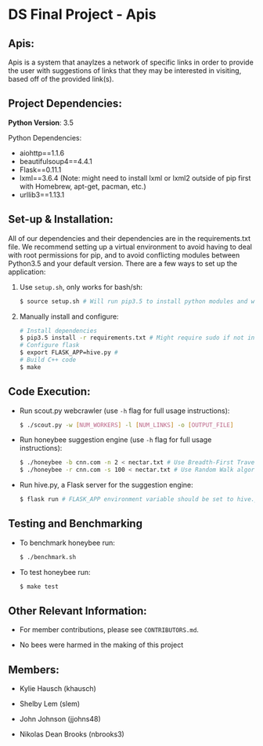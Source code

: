 DS Final Project - Apis
=======================

Apis:
-----

Apis is a system that anaylzes a network of specific links in order to provide the user with suggestions of links that they may be interested in visiting, based off of the provided link(s).

Project Dependencies:
---------------------
**Python Version**: 3.5

Python Dependencies:
- aiohttp==1.1.6
- beautifulsoup4==4.4.1
- Flask==0.11.1
- lxml==3.6.4 (Note: might need to install lxml or lxml2 outside of pip first with Homebrew, apt-get, pacman, etc.)
- urllib3==1.13.1

Set-up & Installation:
----------------------
All of our dependencies and their dependencies are in the requirements.txt file.
We recommend setting up a virtual environment to avoid having to deal with root
permissions for pip, and to avoid conflicting modules between Python3.5 and your
default version. There are a few ways to set up the application:

1. Use `setup.sh`, only works for bash/sh:
    ```bash
    $ source setup.sh # Will run pip3.5 to install python modules and will set necessary environment variables, as well as build C++ code
    ```

2. Manually install and configure:
    ```bash
    # Install dependencies
    $ pip3.5 install -r requirements.txt # Might require sudo if not in virtualenv
    # Configure flask
    $ export FLASK_APP=hive.py #
    # Build C++ code
    $ make
    ```
    
Code Execution:
---------------
- Run scout.py webcrawler (use `-h` flag for full usage instructions):
    ```bash
    $ ./scout.py -w [NUM_WORKERS] -l [NUM_LINKS] -o [OUTPUT_FILE]
    ```

- Run honeybee suggestion engine (use `-h` flag for full usage instructions):

    ```bash
    $ ./honeybee -b cnn.com -n 2 < nectar.txt # Use Breadth-First Traversal algorithm
    $ ./honeybee -r cnn.com -s 100 < nectar.txt # Use Random Walk algorithm
    ```
    

- Run hive.py, a Flask server for the suggestion engine:

    ```bash
    $ flask run # FLASK_APP environment variable should be set to hive.py if setup correctly above
    ```

Testing and Benchmarking
------------------------
- To benchmark honeybee run:

    ```bash
    $ ./benchmark.sh
    ```
- To test honeybee run:
    ```bash
    $ make test
    ```

Other Relevant Information:
---------------------------

- For member contributions, please see `CONTRIBUTORS.md`.

- No bees were harmed in the making of this project

Members:
--------
- Kylie Hausch (khausch)

- Shelby Lem (slem)

- John Johnson (jjohns48)

- Nikolas Dean Brooks (nbrooks3)
